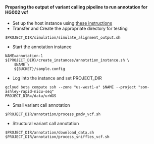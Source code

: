 #### Preparing the output of variant calling pipeline to run annotation for HG002 vcf
* Set up the host instance using [these instructions](./Setting_up_host_instance.md) 
* Transfer and Create the appropriate directory for testing
```
$PROJECT_DIR/simulation/simulate_alignment_output.sh
```
* Start the annotation instance
```
NAME=annotation-1
${PROJECT_DIR}/create_instances/annotation_instance.sh \
	$NAME \
	${BUCKET}/sample.config
```
* Log into the instance and set PROJECT_DIR
```
gcloud beta compute ssh --zone "us-west1-a" $NAME --project "som-ashley-rapid-nicu-seq"
PROJECT_DIR=/data/urWGS
```
* Small variant call annotation
```
$PROJECT_DIR/annotation/process_pmdv_vcf.sh
```
* Structural variant call annotation
```
$PROJECT_DIR/annotation/download_data.sh
$PROJECT_DIR/annotation/process_sniffles_vcf.sh
```
